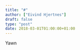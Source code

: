 ```yaml
---
title: "#"
author: ["Eivind Hjertnes"]
draft: false
type: "post"
date: 2018-03-01T01:00:00+01:00
---
```


Yawn
